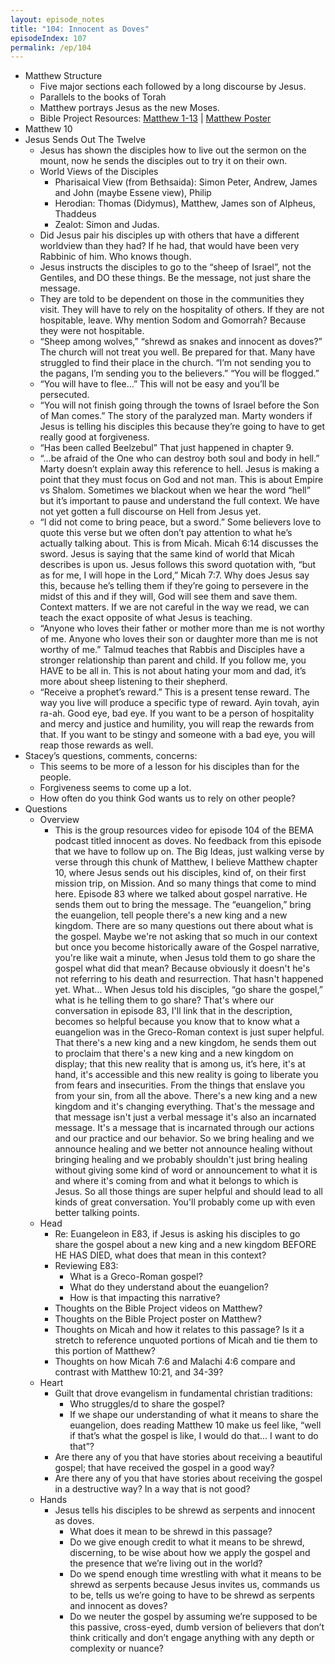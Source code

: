 ```yaml
---
layout: episode_notes
title: "104: Innocent as Doves"
episodeIndex: 107
permalink: /ep/104
---
```


- Matthew Structure
  - Five major sections each followed by a long discourse by Jesus.
  - Parallels to the books of Torah
  - Matthew portrays Jesus as the new Moses.
  - Bible Project Resources: [Matthew 1-13](https://thebibleproject.com/explore/matthew/) \| [Matthew Poster](https://bibleproject.com/view-resource/249/)
- Matthew 10
- Jesus Sends Out The Twelve
  - Jesus has shown the disciples how to live out the sermon on the mount, now he sends the disciples out to try it on their own.
  - World Views of the Disciples
    - Pharisaical View (from Bethsaida): Simon Peter, Andrew, James and John (maybe Essene view), Philip
    - Herodian: Thomas (Didymus), Matthew, James son of Alpheus, Thaddeus
    - Zealot: Simon and Judas.
  - Did Jesus pair his disciples up with others that have a different worldview than they had? If he had, that would have been very Rabbinic of him. Who knows though.
  - Jesus instructs the disciples to go to the “sheep of Israel”, not the Gentiles, and DO these things. Be the message, not just share the message.
  - They are told to be dependent on those in the communities they visit. They will have to rely on the hospitality of others. If they are not hospitable, leave. Why mention Sodom and Gomorrah? Because they were not hospitable.
  - “Sheep among wolves,” “shrewd as snakes and innocent as doves?” The church will not treat you well. Be prepared for that. Many have struggled to find their place in the church. “I’m not sending you to the pagans, I’m sending you to the believers.” “You will be flogged.”
  - “You will have to flee…” This will not be easy and you’ll be persecuted.
  - “You will not finish going through the towns of Israel before the Son of Man comes.” The story of the paralyzed man. Marty wonders if Jesus is telling his disciples this because they’re going to have to get really good at forgiveness.
  - “Has been called Beelzebul” That just happened in chapter 9.
  - “...be afraid of the One who can destroy both soul and body in hell.” Marty doesn’t explain away this reference to hell. Jesus is making a point that they must focus on God and not man. This is about Empire vs Shalom. Sometimes we blackout when we hear the word “hell” but it’s important to pause and understand the full context. We have not yet gotten a full discourse on Hell from Jesus yet.
  - “I did not come to bring peace, but a sword.” Some believers love to quote this verse but we often don’t pay attention to what he’s actually talking about. This is from Micah. Micah 6:14 discusses the sword. Jesus is saying that the same kind of world that Micah describes is upon us. Jesus follows this sword quotation with, “but as for me, I will hope in the Lord,” Micah 7:7. Why does Jesus say this, because he’s telling them if they’re going to persevere in the midst of this and if they will, God will see them and save them. Context matters. If we are not careful in the way we read, we can teach the exact opposite of what Jesus is teaching.
  - “Anyone who loves their father or mother more than me is not worthy of me. Anyone who loves their son or daughter more than me is not worthy of me.” Talmud teaches that Rabbis and Disciples have a stronger relationship than parent and child. If you follow me, you HAVE to be all in. This is not about hating your mom and dad, it’s more about sheep listening to their shepherd.
  - “Receive a prophet’s reward.” This is a present tense reward. The way you live will produce a specific type of reward. Ayin tovah, ayin ra-ah. Good eye, bad eye. If you want to be a person of hospitality and mercy and justice and humility, you will reap the rewards from that. If you want to be stingy and someone with a bad eye, you will reap those rewards as well.
- Stacey’s questions, comments, concerns:
  - This seems to be more of a lesson for his disciples than for the people.
  - Forgiveness seems to come up a lot.
  - How often do you think God wants us to rely on other people?
- Questions
  - Overview
    - This is the group resources video for episode 104 of the BEMA podcast titled innocent as doves. No feedback from this episode that we have to follow up on. The Big Ideas, just walking verse by verse through this chunk of Matthew, I believe Matthew chapter 10, where Jesus sends out his disciples, kind of, on their first mission trip, on Mission. And so many things that come to mind here. Episode 83 where we talked about gospel narrative. He sends them out to bring the message. The “euangelion,” bring the euangelion, tell people there's a new king and a new kingdom. There are so many questions out there about what is the gospel. Maybe we're not asking that so much in our context but once you become historically aware of the Gospel narrative, you're like wait a minute, when Jesus told them to go share the gospel what did that mean? Because obviously it doesn't he's not referring to his death and resurrection. That hasn't happened yet. What… When Jesus told his disciples, “go share the gospel,” what is he telling them to go share? That's where our conversation in episode 83, I'll link that in the description, becomes so helpful because you know that to know what a euangelion was in the Greco-Roman context is just super helpful. That there's a new king and a new kingdom, he sends them out to proclaim that there's a new king and a new kingdom on display; that this new reality that is among us, it’s here, it's at hand, it's accessible and this new reality is going to liberate you from fears and insecurities. From the things that enslave you from your sin, from all the above. There's a new king and a new kingdom and it's changing everything. That's the message and that message isn't just a verbal message it's also an incarnated message. It's a message that is incarnated through our actions and our practice and our behavior. So we bring healing and we announce healing and we better not announce healing without bringing healing and we probably shouldn't just bring healing without giving some kind of word or announcement to what it is and where it's coming from and what it belongs to which is Jesus. So all those things are super helpful and should lead to all kinds of great conversation. You'll probably come up with even better talking points.
  - Head
    - Re: Euangeleon in E83, if Jesus is asking his disciples to go share the gospel about a new king and a new kingdom BEFORE HE HAS DIED, what does that mean in this context?
    - Reviewing E83:
      - What is a Greco-Roman gospel?
      - What do they understand about the euangelion?
      - How is that impacting this narrative?
    - Thoughts on the Bible Project videos on Matthew?
    - Thoughts on the Bible Project poster on Matthew?
    - Thoughts on Micah and how it relates to this passage? Is it a stretch to reference unquoted portions of Micah and tie them to this portion of Matthew?
    - Thoughts on how Micah 7:6 and Malachi 4:6 compare and contrast with Matthew 10:21, and 34-39?
  - Heart
    - Guilt that drove evangelism in fundamental christian traditions:
      - Who struggles/d to share the gospel? 
      - If we shape our understanding of what it means to share the euangelion, does reading Matthew 10 make us feel like, “well if that’s what the gospel is like, I would do that… I want to do that”?
    - Are there any of you that have stories about receiving a beautiful gospel; that have received the gospel in a good way?
    -  Are there any of you that have stories about receiving the gospel in a destructive way? In a way that is not good?
  - Hands
    - Jesus tells his disciples to be shrewd as serpents and innocent as doves.
      - What does it mean to be shrewd in this passage? 
      - Do we give enough credit to what it means to be shrewd, discerning, to be wise about how we apply the gospel and the presence that we’re living out in the world?
      - Do we spend enough time wrestling with what it means to be shrewd as serpents because Jesus invites us, commands us to be, tells us we’re going to have to be shrewd as serpents and innocent as doves?
      - Do we neuter the gospel by assuming we’re supposed to be this passive, cross-eyed, dumb version of believers that don’t think critically and don’t engage anything with any depth or complexity or nuance?
